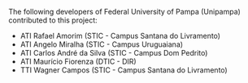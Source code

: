 ﻿The following developers of Federal University of Pampa (Unipampa) contributed to this project:

- ATI Rafael Amorim (STIC - Campus Santana do Livramento)
- ATI Angelo Miralha (STIC - Campus Uruguaiana)
- ATI Carlos André da Silva (STIC - Campus Dom Pedrito)
- ATI Maurício Fiorenza (DTIC - DIR)
- TTI Wagner Campos (STIC - Campus Santana do Livramento)